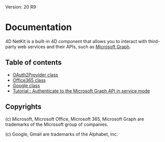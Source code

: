 <div class="footer border-top border-gray-light mt-5 pt-3 text-right text-gray">
        Version: 20 R9
      </div>
      
# Documentation



4D NetKit is a built-in 4D component that allows you to interact with third-party web services and their APIs, such as [Microsoft Graph](https://docs.microsoft.com/en-us/graph/overview).

## Table of contents

* [OAuth2Provider class](./docs/OAuth2Provider.md)
* [Office365 class](./docs/Office365.md)
* [Google class](./docs/Google.md)
* [Tutorial : Authenticate to the Microsoft Graph API in service mode](./docs/Tutorial.md)

## Copyrights

(c) Microsoft, Microsoft Office, Microsoft 365, Microsoft Graph are trademarks of the Microsoft group of companies.

(c) Google, Gmail are trademarks of the Alphabet, Inc.
